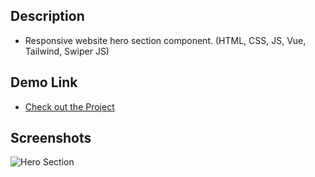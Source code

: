 ## Description

- Responsive website hero section component. (HTML, CSS, JS, Vue, Tailwind, Swiper JS)

## Demo Link

- [Check out the Project](https://hero-section-component.vercel.app/)

## Screenshots

![Hero Section](https://raw.githubusercontent.com/raielly/hero-section-component/screenshot/hero-section.png)